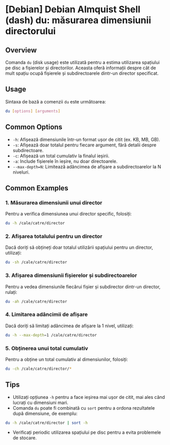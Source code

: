 # [Debian] Debian Almquist Shell (dash) du: măsurarea dimensiunii directorului

## Overview
Comanda `du` (disk usage) este utilizată pentru a estima utilizarea spațiului pe disc a fișierelor și directorilor. Aceasta oferă informații despre cât de mult spațiu ocupă fișierele și subdirectoarele dintr-un director specificat.

## Usage
Sintaxa de bază a comenzii `du` este următoarea:

```bash
du [options] [arguments]
```

## Common Options
- `-h`: Afișează dimensiunile într-un format ușor de citit (ex. KB, MB, GB).
- `-s`: Afișează doar totalul pentru fiecare argument, fără detalii despre subdirectoare.
- `-c`: Afișează un total cumulativ la finalul ieșirii.
- `-a`: Include fișierele în ieșire, nu doar directoarele.
- `--max-depth=N`: Limitează adâncimea de afișare a subdirectoarelor la N niveluri.

## Common Examples
### 1. Măsurarea dimensiunii unui director
Pentru a verifica dimensiunea unui director specific, folosiți:

```bash
du -h /cale/catre/director
```

### 2. Afișarea totalului pentru un director
Dacă doriți să obțineți doar totalul utilizării spațiului pentru un director, utilizați:

```bash
du -sh /cale/catre/director
```

### 3. Afișarea dimensiunii fișierelor și subdirectoarelor
Pentru a vedea dimensiunile fiecărui fișier și subdirector dintr-un director, rulați:

```bash
du -ah /cale/catre/director
```

### 4. Limitarea adâncimii de afișare
Dacă doriți să limitați adâncimea de afișare la 1 nivel, utilizați:

```bash
du -h --max-depth=1 /cale/catre/director
```

### 5. Obținerea unui total cumulativ
Pentru a obține un total cumulativ al dimensiunilor, folosiți:

```bash
du -ch /cale/catre/director/*
```

## Tips
- Utilizați opțiunea `-h` pentru a face ieșirea mai ușor de citit, mai ales când lucrați cu dimensiuni mari.
- Comanda `du` poate fi combinată cu `sort` pentru a ordona rezultatele după dimensiune, de exemplu:

```bash
du -h /cale/catre/director | sort -h
```

- Verificați periodic utilizarea spațiului pe disc pentru a evita problemele de stocare.